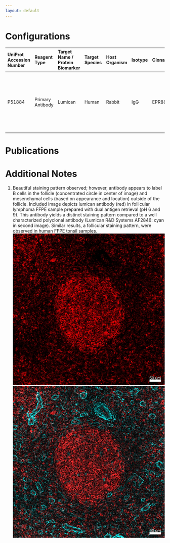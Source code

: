 ```yaml
---
layout: default
---
```


# Configurations

| UniProt Accession Number   | Reagent Type     | Target Name / Protein Biomarker   | Target Species   | Host Organism   | Isotype   | Clonality   | Vendor   | Catalog Number   | Conjugate   | RRID   | Availability   | Method                 | Tissue Preservation   | Target Tissue   | Tissue State        | Detergent         | Antigen Retrieval Conditions                                                               | Dye Inactivation Conditions   | Recommend   | Agree               | Disagree   | Contributor         | Notes       |
|:---------------------------|:-----------------|:----------------------------------|:-----------------|:----------------|:----------|:------------|:---------|:-----------------|:------------|:-------|:---------------|:-----------------------|:----------------------|:----------------|:--------------------|:------------------|:-------------------------------------------------------------------------------------------|:------------------------------|:------------|:--------------------|:-----------|:--------------------|:------------|
| P51884                     | Primary Antibody | Lumican                           | Human            | Rabbit          | IgG       | EPR8898(2)  | Abcam    | Ab252012         | PE          | NA     | Stock          | Multiplexed 2D Imaging | FFPE                  | Lymph Node      | Follicular Lymphoma | 0.3% Triton-X-100 | pH 6 for 30 minutes ER1 (AF9961) and pH 9 for 30 minutes ER2 (AF9640) using the Leica Bond | NA                            | No          | [0000-0003-4379-8967](https://orcid.org/0000-0003-4379-8967) | NA         | [0000-0003-4379-8967](https://orcid.org/0000-0003-4379-8967) | [1](#notes) |

# Publications



# Additional Notes

<a name="notes"></a>
1. Beautiful staining pattern observed; however, antibody appears to label B cells in the follicle (concentrated circle in center of image) and mesenchymal cells (based on appearance and location) outside of the follicle. Included image depicts lumican antibody (red) in follicular lymphoma FFPE sample prepared with dual antigen retrieval (pH 6 and 9). This antibody yields a distinct staining pattern compared to a well characterized polyclonal antibody (Lumican R&D Systems AF2846: cyan in second image). Similar results, a follicular staining pattern, were observed in human FFPE tonsil samples.
![Lumican PE Abcam Ab252012 FL FFPE pH6and9](Lumican_PE_Abcam_Ab252012_FL_FFPE_pH6and9.jpg)<br>
 ![Lumican AF2846 cyan Lumican Ab252012 red merge](Lumican_AF2846_cyan_Lumican_Ab252012_red_merge.jpg)